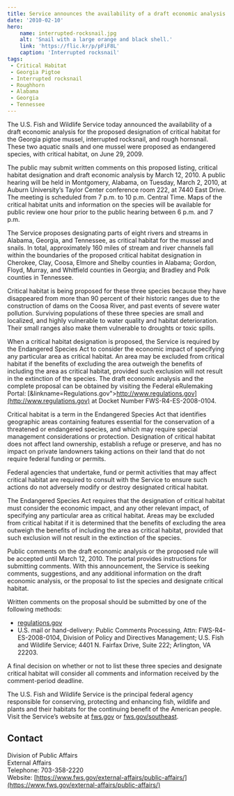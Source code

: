 ```yaml
---
title: Service announces the availability of a draft economic analysis for proposed designation of Critical Habitat for the Georgia pigtoe mussel, interrupted rocksnail, and roughhorn
date: '2010-02-10'
hero:
    name: interrupted-rocksnail.jpg
    alt: 'Snail with a large orange and black shell.'
    link: 'https://flic.kr/p/pFiF8L'
    caption: 'Interrupted rocksnail'
tags:
 - Critical Habitat
 - Georgia Pigtoe
 - Interrupted rocksnail
 - Roughhorn
 - Alabama
 - Georgia
 - Tennessee
---
```


The U.S. Fish and Wildlife Service today announced the availability of a draft economic analysis for the proposed designation of critical habitat for the Georgia pigtoe mussel, interrupted rocksnail, and rough hornsnail. These two aquatic snails and one mussel were proposed as endangered species, with critical habitat, on June 29, 2009.

The public may submit written comments on this proposed listing, critical habitat designation and draft economic analysis by March 12, 2010\. A public hearing will be held in Montgomery, Alabama, on Tuesday, March 2, 2010, at Auburn University’s Taylor Center conference room 222, at 7440 East Drive. The meeting is scheduled from 7 p.m. to 10 p.m. Central Time. Maps of the critical habitat units and information on the species will be available for public review one hour prior to the public hearing between 6 p.m. and 7 p.m.

The Service proposes designating parts of eight rivers and streams in Alabama, Georgia, and Tennessee, as critical habitat for the mussel and snails. In total, approximately 160 miles of stream and river channels fall within the boundaries of the proposed critical habitat designation in Cherokee, Clay, Coosa, Elmore and Shelby counties in Alabama; Gordon, Floyd, Murray, and Whitfield counties in Georgia; and Bradley and Polk counties in Tennessee.

Critical habitat is being proposed for these three species because they have disappeared from more than 90 percent of their historic ranges due to the construction of dams on the Coosa River, and past events of severe water pollution. Surviving populations of these three species are small and localized, and highly vulnerable to water quality and habitat deterioration. Their small ranges also make them vulnerable to droughts or toxic spills.

When a critical habitat designation is proposed, the Service is required by the Endangered Species Act to consider the economic impact of specifying any particular area as critical habitat. An area may be excluded from critical habitat if the benefits of excluding the area outweigh the benefits of including the area as critical habitat, provided such exclusion will not result in the extinction of the species. The draft economic analysis and the complete proposal can be obtained by visiting the Federal eRulemaking Portal: [&linkname=Regulations.gov">http://www.regulations.gov](http://www.regulations.gov) at Docket Number FWS-R4-ES-2008-0104.

Critical habitat is a term in the Endangered Species Act that identifies geographic areas containing features essential for the conservation of a threatened or endangered species, and which may require special management considerations or protection. Designation of critical habitat does not affect land ownership, establish a refuge or preserve, and has no impact on private landowners taking actions on their land that do not require federal funding or permits.

Federal agencies that undertake, fund or permit activities that may affect critical habitat are required to consult with the Service to ensure such actions do not adversely modify or destroy designated critical habitat.

The Endangered Species Act requires that the designation of critical habitat must consider the economic impact, and any other relevant impact, of specifying any particular area as critical habitat. Areas may be excluded from critical habitat if it is determined that the benefits of excluding the area outweigh the benefits of including the area as critical habitat, provided that such exclusion will not result in the extinction of the species.

Public comments on the draft economic analysis or the proposed rule will be accepted until March 12, 2010\. The portal provides instructions for submitting comments. With this announcement, the Service is seeking comments, suggestions, and any additional information on the draft economic analysis, or the proposal to list the species and designate critical habitat.

Written comments on the proposal should be submitted by one of the following methods:

- [regulations.gov](https://www.regulations.gov)
- U.S. mail or hand-delivery: Public Comments Processing, Attn: FWS-R4-ES-2008-0104, Division of Policy and Directives Management; U.S. Fish and Wildlife Service; 4401 N. Fairfax Drive, Suite 222; Arlington, VA 22203.

A final decision on whether or not to list these three species and designate critical habitat will consider all comments and information received by the comment-period deadline.

The U.S. Fish and Wildlife Service is the principal federal agency responsible for conserving, protecting and enhancing fish, wildlife and plants and their habitats for the continuing benefit of the American people. Visit the Service’s website at [fws.gov](https://www.fws.gov/) or [fws.gov/southeast](/wildlife/).

## Contact

Division of Public Affairs  
External Affairs  
Telephone: 703-358-2220  
Website: [https://www.fws.gov/external-affairs/public-affairs/](https://www.fws.gov/external-affairs/public-affairs/)
